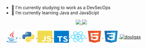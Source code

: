 
- 🔭 I'm currently studying to work as a DevSecOps
- 🌱 I’m currently learning Java and JavaScipt
<div align="center">
  <a href="https://github.com/privateclasswizard">
  <img height="150em" src="https://github-readme-stats.vercel.app/api?username=privateclasswizard&show_icons=true&theme=github_dark_dimmed&include_all_commits=true&count_private=true"/>
  <img height="150em" src="https://github-readme-stats.vercel.app/api/top-langs/?username=privateclasswizard&layout=compact&langs_count=7&theme=github_dark_dimmed"/>
</div>
    
<div style="display: inline_block"><br>
  
  <img align="center" alt="Rafa-java" height="40" width="50" src="https://raw.githubusercontent.com/devicons/devicon/master/icons/java/java-original.svg">
  <img align="center" alt="Rafa-Python" height="40" width="50" src="https://raw.githubusercontent.com/devicons/devicon/master/icons/python/python-original.svg">
  <img align="center" alt="Rafa-Js" height="40" width="50" src="https://raw.githubusercontent.com/devicons/devicon/master/icons/javascript/javascript-plain.svg">
  <img align="center" alt="Rafa-Ts" height="40" width="50" src="https://raw.githubusercontent.com/devicons/devicon/master/icons/typescript/typescript-plain.svg">
  <img align="center" alt="Rafa-React" height="40" width="50" src="https://raw.githubusercontent.com/devicons/devicon/master/icons/react/react-original.svg">
  <img align="center" alt="Rafa-HTML" height="40" width="50" src="https://raw.githubusercontent.com/devicons/devicon/master/icons/html5/html5-original.svg">
  <img align="center" alt="Rafa-CSS" height="40" width="50" src="https://raw.githubusercontent.com/devicons/devicon/master/icons/css3/css3-original.svg">
  <img align="center" alt="doulgas" height="40" width="60" src="https://media.tenor.com/ptl9U5YvK_wAAAAj/shiny-charizard-fire.gif">
</div>
